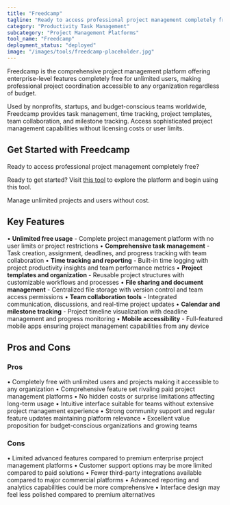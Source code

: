 ```yaml
---
title: "Freedcamp"
tagline: "Ready to access professional project management completely free?..."
category: "Productivity Task Management"
subcategory: "Project Management Platforms"
tool_name: "Freedcamp"
deployment_status: "deployed"
image: "/images/tools/freedcamp-placeholder.jpg"
---
```

Freedcamp is the comprehensive project management platform offering enterprise-level features completely free for unlimited users, making professional project coordination accessible to any organization regardless of budget.

Used by nonprofits, startups, and budget-conscious teams worldwide, Freedcamp provides task management, time tracking, project templates, team collaboration, and milestone tracking. Access sophisticated project management capabilities without licensing costs or user limits.

## Get Started with Freedcamp

Ready to access professional project management completely free?

Ready to get started? Visit [this tool](https://freedcamp.com) to explore the platform and begin using this tool.

Manage unlimited projects and users without cost.

## Key Features

• **Unlimited free usage** - Complete project management platform with no user limits or project restrictions
• **Comprehensive task management** - Task creation, assignment, deadlines, and progress tracking with team collaboration
• **Time tracking and reporting** - Built-in time logging with project productivity insights and team performance metrics
• **Project templates and organization** - Reusable project structures with customizable workflows and processes
• **File sharing and document management** - Centralized file storage with version control and team access permissions
• **Team collaboration tools** - Integrated communication, discussions, and real-time project updates
• **Calendar and milestone tracking** - Project timeline visualization with deadline management and progress monitoring
• **Mobile accessibility** - Full-featured mobile apps ensuring project management capabilities from any device

## Pros and Cons

### Pros
• Completely free with unlimited users and projects making it accessible to any organization
• Comprehensive feature set rivaling paid project management platforms
• No hidden costs or surprise limitations affecting long-term usage
• Intuitive interface suitable for teams without extensive project management experience
• Strong community support and regular feature updates maintaining platform relevance
• Excellent value proposition for budget-conscious organizations and growing teams

### Cons
• Limited advanced features compared to premium enterprise project management platforms
• Customer support options may be more limited compared to paid solutions
• Fewer third-party integrations available compared to major commercial platforms
• Advanced reporting and analytics capabilities could be more comprehensive
• Interface design may feel less polished compared to premium alternatives